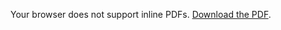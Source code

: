 <object data="./README.pdf" 
        type="application/pdf" 
        width="100%" 
        height="600px">
  <p>Your browser does not support inline PDFs. 
     <a href="./README.pdf">Download the PDF</a>.</p>
</object>
